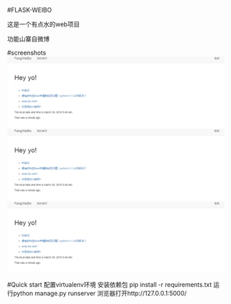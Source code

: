 #FLASK-WEIBO

这是一个有点水的web项目

功能山寨自微博


#screenshots
![预览](https://github.com/byelejoe/flask-weibo/raw/master/demo1.png)
![预览](https://github.com/byelejoe/flask-weibo/raw/master/demo1.png)
![预览](https://github.com/byelejoe/flask-weibo/raw/master/demo1.png)

#Quick start
配置virtualenv环境
安装依赖包 pip install -r requirements.txt
运行python manage.py runserver
浏览器打开http://127.0.0.1:5000/